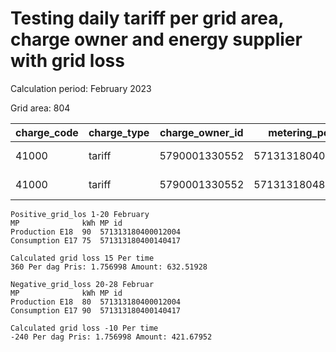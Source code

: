 # Testing daily tariff per grid area, charge owner and energy supplier with grid loss

Calculation period: February 2023

Grid area: 804

| charge_code | charge_type | charge_owner_id | metering_point_id  | TYPE | from_date  | to_date | Energy supplier | MP type    |
|-------------|-------------|-----------------|--------------------|------|------------|---------|-----------------|------------|
| 41000       | tariff      | 5790001330552   | 571313180400100657 | E17  | 31-01-2023 | 23:00   | 8100000000115   | Grid_loss  |
| 41000       | tariff      | 5790001330552   | 571313180480500149 | E18  | 31-01-2023 | 23:00   | 8100000000108   | System_CMP |

    Positive_grid_los 1-20 February
    MP              kWh MP id
    Production E18  90  571313180400012004
    Consumption E17 75  571313180400140417

    Calculated grid loss 15 Per time
    360 Per dag Pris: 1.756998 Amount: 632.51928

    Negative_grid_loss 20-28 Februar
    MP              kWh MP id
    Production E18  80  571313180400012004
    Consumption E17 90  571313180400140417

    Calculated grid loss -10 Per time
    -240 Per dag Pris: 1.756998 Amount: 421.67952
